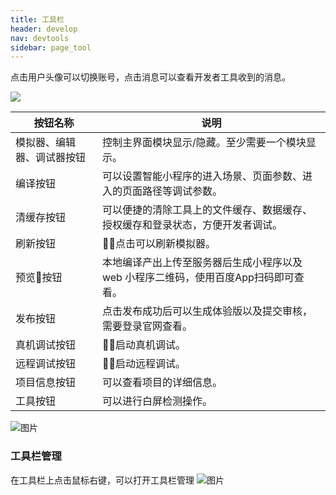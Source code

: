 ```yaml
---
title: 工具栏
header: develop
nav: devtools
sidebar: page_tool  
---
```


 

点击用户头像可以切换账号，点击消息可以查看开发者工具收到的消息。

<div class="m-doc-custom-examples">
    <div class="m-doc-custom-examples-correct">
        <img src="../../../img/tool/notice.png">
    </div>
    <div class="m-doc-custom-examples-correct">
        <img src=" ">
    </div>     
</div>


|按钮名称|说明|
|--|--|
|模拟器、编辑器、调试器按钮|控制主界面模块显示/隐藏。至少需要一个模块显示。|
|编译按钮|可以设置智能小程序的进入场景、页面参数、进入的页面路径等调试参数。|
|清缓存按钮|可以便捷的清除工具上的文件缓存、数据缓存、授权缓存和登录状态，方便开发者调试。|
|刷新按钮|点击可以刷新模拟器。|
|预览按钮|本地编译产出上传至服务器后生成小程序以及 web 小程序二维码，使用百度App扫码即可查看。|
|发布按钮|点击发布成功后可以生成体验版以及提交审核，需要登录官网查看。|
|真机调试按钮|启动真机调试。|
|远程调试按钮|启动远程调试。|
|项目信息按钮|可以查看项目的详细信息。|
|工具按钮|可以进行白屏检测操作。|


![图片](../../../img/tool/main.png)

### 工具栏管理
在工具栏上点击鼠标右键，可以打开工具栏管理
![图片](../../../img/tool/tool-m.png)
